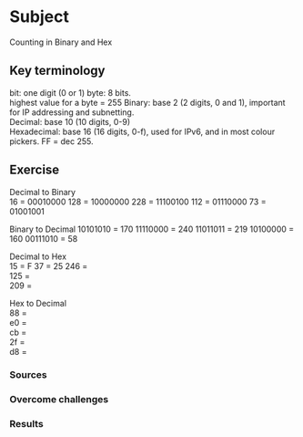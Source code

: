 # Subject
Counting in Binary and Hex

## Key terminology
bit: one digit (0 or 1) 
byte: 8 bits.  
highest value for a byte = 255
Binary: base 2 (2 digits, 0 and 1), important for IP addressing and subnetting.  
Decimal: base 10 (10 digits, 0-9)  
Hexadecimal: base 16 (16 digits, 0-f), used for IPv6, and in most colour pickers. FF = dec 255.  

## Exercise  
Decimal to Binary  
16 = 00010000
128 = 10000000
228 = 11100100
112 = 01110000
73 = 01001001  

Binary to Decimal
10101010 = 170 
11110000 = 240
11011011 = 219
10100000 = 160
00111010 = 58  

Decimal to Hex  
15 = F 
37 = 25
246 =  
125 =  
209 =  

Hex to Decimal  
88 =  
e0 =  
cb =  
2f =  
d8 =  

### Sources


### Overcome challenges


### Results